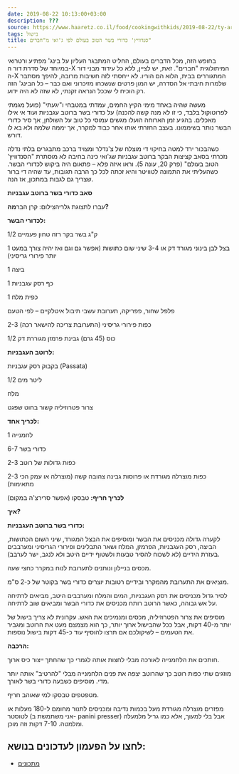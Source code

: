 ```yaml
---
date: 2019-08-22 10:13:00+03:00
description: ???
source: https://www.haaretz.co.il/food/cookingwithkids/2019-08-22/ty-article/0000017f-f8a4-ddde-abff-fce5d83c0000
tags: בישול
title: סנדוויץ' כדורי בשר הטוב בעולם לפי ג'ואי מ"חברים"
---
```


בחופש הזה, מכל הדברים בעולם, החליט המתבגר העליון על בינג' מפתיע ורטרואי במיוחד של סדרת דור ה-X המיתולוגית "חברים". זאת, יש לציין, ללא כל עידוד מבני דור ה-X המתגוררים בבית, הלוא הם הוריו. לא ייחסתי לזה חשיבות מרובה, להיפך מסתבר שלמרות חיבתי אל הסדרה, יש המון פרטים שנשכחו מזיכרוני ואם כבר – כל הבינג' הזה רק הוכיח לי שככל הנראה זקנתי, לא שזה לא היה ידוע.

מעשה שהיה באחד מימי הקיץ החמים, עמדתי במטבחי ו"יגעתי" (פועל מגמתי לפרוטוקול בלבד, כי זו לא מנה קשה להכנה) על כדורי בשר ברוטב עגבניות ועוד אי אילו מאכלים. בהגיע זמן הארוחה הועלו מגשים עמוסי כל טוב על השולחן, אך סיר כדורי הבשר נותר בשיממונו. בעצב החזרתי אותו אחר כבוד למקרר, אך יממה שלמה ולא בא לו דורש.

כשהבכור ירד למטה בחיקוי די מוצלח של צ'נדלר ומצויד ברכב מתבגרים בלתי נדלה נזכרתי בסאב קציצות הבקר ברוטב עגבניות שג'ואי כינה בחיבה לא מוסתרת "הסנדוויץ' הטוב בעולם" (פרק 20, עונה 5). וראו איזה פלא – פתאום היה ביקוש לכדורי הבשר. כשהעליתי את התמונה לטוויטר והיא זכתה לכל כך הרבה תגובות, עד שהיה די ברור שצריך גם לגבּות במתכון, אז הנה.

**סאב כדורי בשר ברוטב עגבניות**

 עברו לתצוגת גלריהצילום: קרן הבר**מה?**

**לכדורי הבשר:**

1/2 ק"ג בשר בקר רזה טחון פעמיים

1 בצל לבן בינוני מגורד דק או 3-4 שיני שום כתושות (אפשר גם וגם ואז יהיה צורך במעט יותר פירורי גריסיני)

1 ביצה

1 כף רסק עגבניות

1 כפית מלח

פלפל שחור, פפריקה, תערובת עשבי תיבול איטלקיים – לפי הטעם

2-3 כפות פירורי גריסיני (התערובת צריכה להישאר רכה)

1/2 כוס (45 גרם) גבינת פרמזן מגוררת דק

**לרוטב העגבניות:**

בקבוק רסק עגבניות (Passata)

1/2 ליטר מים

מלח

צרור פטרוזיליה קשור בחוט שפגט

**לכריך אחד:**

1 לחמנייה

6-7 כדורי בשר

2-3 כפות גדולות של רוטב

2-3 כפות מוצרלה מגורדת או פרוסות גבינה צהובה קשה (מוצרלה או עמק הכי מתאימות)

**לכריך חריף:** טבסקו (אפשר סרירצ'ה במקום)

**איך?**

**כדורי בשר ברוטב העגבניות:**

לקערה גדולה מכניסים את הבשר ומוסיפים את הבצל המגורד, שיני השום הכתושות, הביצה, רסק העגבניות, הפרמזן, המלח ושאר התבלינים ופירורי הגריסיני ומערבבים בעזרת הידיים (לא לשכוח להסיר טבעות ולשטוף ידיים היטב ולא לנגב, ישר לערבב).

מכסים בניילון ונותנים לתערובת לנוח במקרר כחצי שעה.

מוציאים את התערובת מהמקרר ובידיים רטובות יוצרים כדורי בשר בקוטר של כ-2 ס"מ.

לסיר גדול מכניסים את רסק העגבניות, המים והמלח ומערבבים היטב, מביאים לרתיחה על אש גבוהה, כאשר הרוטב רותח מכניסים את כדורי הבשר ומביאים שוב לרתיחה.

מוסיפים את צרור הפטרוזיליה, מכסים ומנמיכים את האש. עקרונית לא צריך בישול של יותר מ-40 דקות, אבל ככל שהבישול ארוך יותר, כך הוא מצמצם מעט את הרוטב ומגביר את הטעמים – לשיקולכם אם תרצו להוסיף עוד כ-45 דקות בישול נוספות.

**הרכבה:**

חותכים את הלחמנייה לאורכה מבלי לחצות אותה לגמרי כך שהחתך ייצור כיס ארוך.

מוזגים שתי כפות רוטב כך שהרוטב יצפה את פנים הלחמנייה מבלי "להרטיב" אותה יותר מדי. מוסיפים כשבעה כדורי בשר לאורך.

מטפטפים טבסקו למי שאוהב חריף.

מפזרים מוצרלה מגורדת מעל בכמות נדיבה ומכניסים לתנור מחומם ל-180 מעלות או לטוסטר (אני משתמשת ב- panini presser) אבל בלי למעוך, אלא כמו גריל מלמעלה ומלמטה. 7-10 דקות וזה מוכן.

לחצו על הפעמון לעדכונים בנושא:
------------------------------

* [מתכונים](/ty-tag/recipes-0000017f-da28-dea8-a77f-de6a4ba50000)